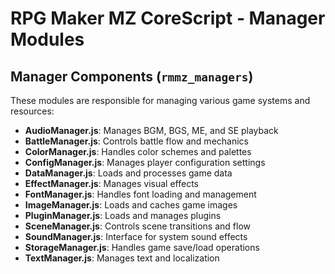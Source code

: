 # RPG Maker MZ CoreScript - Manager Modules

## Manager Components (`rmmz_managers`)

These modules are responsible for managing various game systems and resources:

- **AudioManager.js**: Manages BGM, BGS, ME, and SE playback
- **BattleManager.js**: Controls battle flow and mechanics
- **ColorManager.js**: Handles color schemes and palettes
- **ConfigManager.js**: Manages player configuration settings
- **DataManager.js**: Loads and processes game data
- **EffectManager.js**: Manages visual effects
- **FontManager.js**: Handles font loading and management
- **ImageManager.js**: Loads and caches game images
- **PluginManager.js**: Loads and manages plugins
- **SceneManager.js**: Controls scene transitions and flow
- **SoundManager.js**: Interface for system sound effects
- **StorageManager.js**: Handles game save/load operations
- **TextManager.js**: Manages text and localization